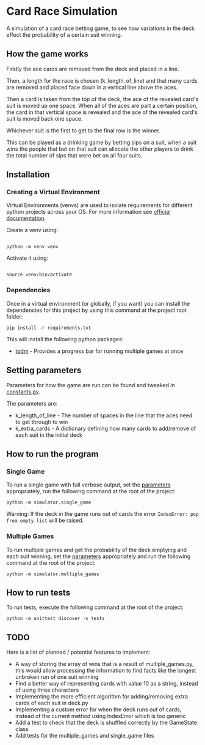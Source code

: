 # Card Race Simulation
A simulation of a card race betting game, to see how variations in the deck effect the probability of a certain suit winning.

## How the game works
Firstly the ace cards are removed from the deck and placed in a line.

Then, a length for the race is chosen (k_length_of_line) and that many cards are removed
and placed face down in a vertical line above the aces.

Then a card is taken from the top of the deck, the ace of the revealed card's suit is moved up one space.
When all of the aces are part a certain position, the card in that vertical space is revealed and the ace
of the revealed card's suit is moved back one space.

Whichever suit is the first to get to the final row is the winner.


This can be played as a drinking game by betting sips on a suit, when a suit wins the people that bet on that
suit can allocate the other players to drink the total number of sips that were bet on all four suits.

## Installation

### Creating a Virtual Environment
Virtual Environments (venvs) are used to isolate requirements for different python projects across your OS. For more
information see [official documentation](https://docs.python.org/3/library/venv.html).

Create a venv using:

```commandline

python -m venv venv

```


Activate it using:

```commandline

source venv/bin/activate

```

### Dependencies
Once in a virtual environment (or globally, if you want) you can install the dependencies for this project by using this
command at the project root folder:

```commandline
pip install -r requirements.txt
```

This will install the following python packages:
* [tqdm](https://github.com/tqdm/tqdm) - Provides a progress bar for running multiple games at once

## Setting parameters
Parameters for how the game are run can be found and tweaked in [constants.py](simulator/constants.py).

The parameters are:
* k_length_of_line - The number of spaces in the line that the aces need to get through to win
* k_extra_cards - A dictionary defining how many cards to add/remove of each suit in the initial deck

## How to run the program

### Single Game
To run a single game with full verbose output, set the [parameters](#setting-parameters) appropriately, run the
following command at the root of the project:
```commandline
python -m simulator.single_game
```
Warning: If the deck in the game runs out of cards the error `IndexError: pop from empty list` will be raised.


### Multiple Games
To run multiple games and get the probability of the deck emptying and each suit winning, set the
[parameters](#setting-parameters) appropriately and run the following command at the root of the project:
```commandline
python -m simulator.multiple_games
```


## How to run tests
To run tests, execute the following command at the root of the project:
```commandline
python -m unittest discover -s tests
```


## TODO
Here is a list of planned / potential features to implement:
* A way of storing the array of wins that is a result of multiple_games.py, this would allow processing the information
to find facts like the longest unbroken run of one suit winning
* Find a better way of representing cards with value 10 as a string, instead of using three characters
* Implementing the more efficient algorithm for adding/removing extra cards of each suit in deck.py
* Implementing a custom error for when the deck runs out of cards, instead of the current method using IndexError which 
is too generic
* Add a test to check that the deck is shuffled correctly by the GameState class
* Add tests for the multiple_games and single_game files
